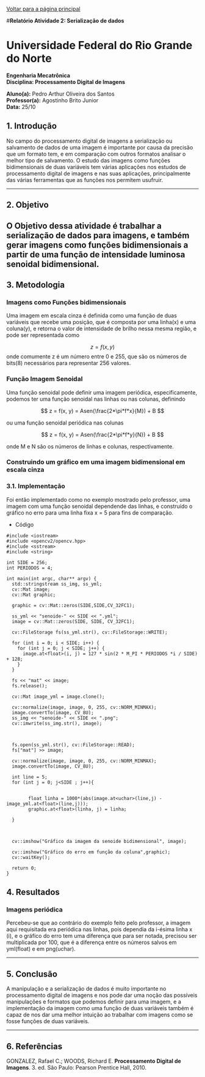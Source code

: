 <script type="text/javascript" async
  src="https://cdn.jsdelivr.net/npm/mathjax@3/es5/tex-mml-chtml.js">
</script>

[Voltar para a página principal](../index.md)

#**Relatório Atividade 2: Serialização de dados**

# Universidade Federal do Rio Grande do Norte

**Engenharia Mecatrônica**  
**Disciplina: Processamento Digital de Imagens**

**Aluno(a):** Pedro Arthur Oliveira dos Santos  
**Professor(a):** Agostinho Brito Junior  
**Data:** 25/10

## 1. Introdução

No campo do processamento digital de imagens a serialização ou salvamento de dados de uma imagem é importante por causa da precisão que um formato tem, e em comparação com outros formatos analisar o melhor tipo de salvamento.
O estudo das imagens como funções bidimensionais de duas variáveis tem várias aplicações nos estudos de processamento digital de imagens e nas suas aplicações, principalmente das várias ferramentas
que as funções nos permitem usufruir.

---

## 2. Objetivo

O Objetivo dessa atividade é trabalhar a serialização de dados para imagens, e também gerar imagens como funções bidimensionais a partir de uma função de intensidade luminosa senoidal bidimensional.
---

## 3. Metodologia

### Imagens como Funções bidimensionais
Uma imagem em escala cinza é definida como uma função de duas variáveis que recebe uma posição, que é composta por uma linha(x) e uma coluna(y), e retorna o valor de intensidade de brilho nessa
mesma região, e pode ser representada como

$$
z = f(x, y)
$$
onde comumente z é um número entre 0 e 255, que são os números de bits(8) necessários para representar 256 valores.


### Função Imagem Senoidal
Uma função senoidal pode definir uma imagem periódica, especificamente, podemos ter uma função senoidal nas linhas ou nas colunas, definindo

$$
z = f(x, y) = Asen(\frac{2*\pi*f*x}{M}) + B
$$

ou uma função senoidal periódica nas colunas

$$
z = f(x, y) = Asen(\frac{2*\pi*f*y}{N}) + B
$$

onde M e N são os números de linhas e colunas, respectivamente.

### Construindo um gráfico em uma imagem bidimensional em escala cinza



### 3.1. Implementação
Foi então implementado como no exemplo mostrado pelo professor, uma imagem com uma função senoidal dependende das linhas, e construído o gráfico no erro para uma linha fixa x = 5 para fins de comparação. 

* Código 
```
#include <iostream>
#include <opencv2/opencv.hpp>
#include <sstream>
#include <string>

int SIDE = 256;
int PERIODOS = 4;

int main(int argc, char** argv) {
  std::stringstream ss_img, ss_yml;
  cv::Mat image;
  cv::Mat graphic;

  graphic = cv::Mat::zeros(SIDE,SIDE,CV_32FC1);

  ss_yml << "senoide-" << SIDE << ".yml";
  image = cv::Mat::zeros(SIDE, SIDE, CV_32FC1);

  cv::FileStorage fs(ss_yml.str(), cv::FileStorage::WRITE);

  for (int i = 0; i < SIDE; i++) {
    for (int j = 0; j < SIDE; j++) {
      image.at<float>(i, j) = 127 * sin(2 * M_PI * PERIODOS *i / SIDE) + 128;
    }
  }

  fs << "mat" << image;
  fs.release();

  cv::Mat image_yml = image.clone();

  cv::normalize(image, image, 0, 255, cv::NORM_MINMAX);
  image.convertTo(image, CV_8U);
  ss_img << "senoide-" << SIDE << ".png";
  cv::imwrite(ss_img.str(), image);



  fs.open(ss_yml.str(), cv::FileStorage::READ);
  fs["mat"] >> image;

  cv::normalize(image, image, 0, 255, cv::NORM_MINMAX);
  image.convertTo(image, CV_8U);

  int line = 5;
  for (int j = 0; j<SIDE ; j++){

        
        float linha = 1000*(abs(image.at<uchar>(line,j) - image_yml.at<float>(line,j)));
        graphic.at<float>(linha, j) = linha;

  }



  cv::imshow("Gráfico da imagem da senoide bidimensional", image);
  
  cv::imshow("Gráfico do erro em função da coluna",graphic);
  cv::waitKey();

  return 0;
}
```



## 4. Resultados

### Imagens periódica
Percebeu-se que ao contrário do exemplo feito pelo professor, a imagem aqui requisitada era periódica nas linhas, pois dependia da i-ésima linha x (i), e o gráfico do erro tem uma diferença que para ser notada, precisou ser multiplicada por 100, que é a diferença entre os números salvos em yml(float) e em png(uchar).


---

## 5. Conclusão

A manipulação e a serialização de dados é muito importante no processamento digital de imagens e nos pode dar uma noção das possíveis manipulações e formatos que podemos definir para uma imagem, e a implementação da imagem como uma função de duas variáveis também é capaz de nos dar uma melhor intuição ao trabalhar com imagens como se fosse funções de duas variáveis.

---

## 6. Referências

GONZALEZ, Rafael C.; WOODS, Richard E. **Processamento Digital de Imagens**. 3. ed. São Paulo: Pearson Prentice Hall, 2010.
